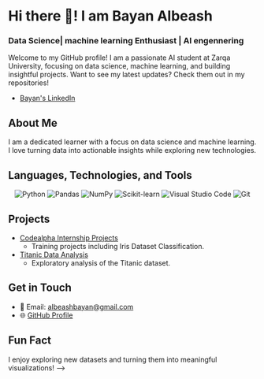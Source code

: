 # Hi there 👋! I am Bayan Albeash

### Data Science| machine learning Enthusiast | AI engennering 

Welcome to my GitHub profile! I am a passionate AI student at Zarqa University, focusing on data science, machine learning, and building insightful projects. Want to see my latest updates? Check them out in my repositories! 

- [Bayan's LinkedIn](https://www.linkedin.com/in/bayan-albeash-103b932a5/)

## About Me
I am a dedicated learner with a focus on data science and machine learning. I love turning data into actionable insights while exploring new technologies.

## Languages, Technologies, and Tools
<p align="center">
  <img src="https://img.shields.io/badge/Python-3776AB.svg?style=for-the-badge&logo=python&logoColor=white" alt="Python" />
  <img src="https://img.shields.io/badge/Pandas-150458.svg?style=for-the-badge&logo=pandas&logoColor=white" alt="Pandas" />
  <img src="https://img.shields.io/badge/NumPy-013243.svg?style=for-the-badge&logo=numpy&logoColor=white" alt="NumPy" />
  <img src="https://img.shields.io/badge/Scikit--learn-F7931E.svg?style=for-the-badge&logo=scikit-learn&logoColor=white" alt="Scikit-learn" />
  <img src="https://img.shields.io/badge/Visual%20Studio%20Code-007ACC.svg?style=for-the-badge&logo=visual-studio-code&logoColor=white" alt="Visual Studio Code" />
  <img src="https://img.shields.io/badge/Git-F05032.svg?style=for-the-badge&logo=git&logoColor=white" alt="Git" />
</p>


## Projects
- [Codealpha Internship Projects](https://github.com/Bayan-Albeash/Codealpha-intership-)
  - Training projects including Iris Dataset Classification.
- [Titanic Data Analysis](https://github.com/Bayan-Albeash/Titanic-Data-)
  - Exploratory analysis of the Titanic dataset.

## Get in Touch
- 📧 Email: [albeashbayan@gmail.com](mailto:albeashbayan@gmail.com)
- 🌐 [GitHub Profile](https://github.com/Bayan-Albeash)

## Fun Fact 
I enjoy exploring new datasets and turning them into meaningful visualizations! 
-->
